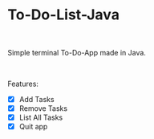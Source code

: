 # To-Do-List-Java

<br>

Simple terminal To-Do-App made in Java.

<br>

Features:

- [x] Add Tasks
- [x] Remove Tasks
- [x] List All Tasks
- [x] Quit app

<br>
